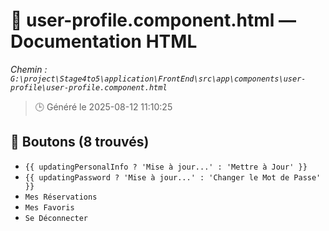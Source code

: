 # 📄 user-profile.component.html — Documentation HTML
*Chemin : `G:\project\Stage4to5\application\FrontEnd\src\app\components\user-profile\user-profile.component.html`*

> 🕒 Généré le 2025-08-12 11:10:25

## 🔘 Boutons (8 trouvés)
- `{{ updatingPersonalInfo ? 'Mise à jour...' : 'Mettre à Jour' }}`
- `{{ updatingPassword ? 'Mise à jour...' : 'Changer le Mot de Passe' }}`
- `Mes Réservations`
- `Mes Favoris`
- `Se Déconnecter`

